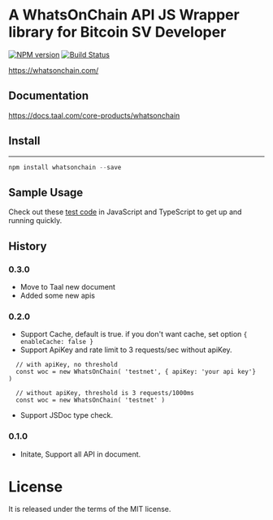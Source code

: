# A WhatsOnChain API JS Wrapper library for Bitcoin SV Developer

[![NPM version](http://img.shields.io/npm/v/whatsonchain.svg)](https://www.npmjs.org/package/whatsonchain)
[![Build Status](https://secure.travis-ci.org/baryon/whatsonchain.png)](http://travis-ci.org/baryon/whatsonchain)

https://whatsonchain.com/

## Documentation

https://docs.taal.com/core-products/whatsonchain

## Install

---

```javascript
npm install whatsonchain --save
```

## Sample Usage

Check out these [test code](https://github.com/baryon/whatsonchain/tree/master/test) in JavaScript and TypeScript to get up and running quickly.

## History

### 0.3.0
- Move to Taal new document
- Added some new apis

### 0.2.0
- Support Cache, default is true. if you don't want cache, set option `{ enableCache: false }`
- Support ApiKey and rate limit to 3 requests/sec without apiKey.
```
  // with apiKey, no threshold
  const woc = new WhatsOnChain( 'testnet', { apiKey: 'your api key'}  )
```
```
  // without apiKey, threshold is 3 requests/1000ms
  const woc = new WhatsOnChain( 'testnet' )
```
- Support JSDoc type check.

### 0.1.0
- Initate, Support all API in document.

# License

It is released under the terms of the MIT license.
